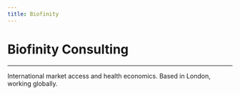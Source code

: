 ```yaml
---
title: Biofinity
---
```

# Biofinity Consulting
- - -
International market access and health economics. Based in London, working globally.
